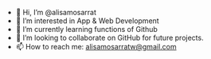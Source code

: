 - 👋 Hi, I’m @alisamosarrat
- 👀 I’m interested in App & Web Development 
- 🌱 I’m currently learning functions of Github
- 💞️ I’m looking to collaborate on GitHub for future projects.
- 📫 How to reach me: alisamosarratw@gmail.com

<!---
alisamosarrat/alisamosarrat is a ✨ special ✨ repository because its `README.md` (this file) appears on your GitHub profile.
You can click the Preview link to take a look at your changes.
--->

